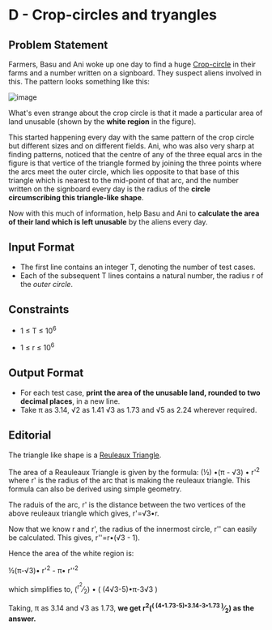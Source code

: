 # D - Crop-circles and tryangles

## Problem Statement

Farmers, Basu and Ani woke up one day to find a huge [Crop-circle](https://en.wikipedia.org/wiki/Crop_circle) in their farms and a number written on a signboard. They suspect aliens involved in this. The pattern looks something like this:

![image](https://s3.amazonaws.com/hr-assets/0/1544899113-2eadd56102-reauleux.png)


What's even strange about the crop circle is that it made a particular area of land unusable (shown by the **white region** in the figure).

This started happening every day with the same pattern of the crop circle but different sizes and on different fields. Ani, who was also very sharp at finding patterns, noticed that the centre of any of the three equal arcs in the figure is that vertice of the triangle formed by joining the three points where the arcs meet the outer circle, which lies opposite to that base of this triangle which is nearest to the mid-point of that arc, and the number written on the signboard every day is the radius of the **circle circumscribing this triangle-like shape**.

Now with this much of information, help Basu and Ani to **calculate the area of their land which is left unusable** by the aliens every day.


## Input Format

- The first line contains an integer T, denoting the number of test cases.
- Each of the subsequent T lines contains a natural number, the radius r of the *outer circle*.

## Constraints

- 1 &le; T &le; 10<sup>6</sup>

- 1 &le; r &le; 10<sup>6</sup>

## Output Format

- For each test case, **print the area of the unusable land, rounded to two decimal places**, in a new line.
- Take &pi; as 3.14, &radic;2 as 1.41 &radic;3 as 1.73 and &radic;5 as 2.24 wherever required.

## Editorial

The triangle like shape is a [Reuleaux Triangle](https://en.wikipedia.org/wiki/Reuleaux_triangle).

The area of a Reauleaux Triangle is given by the formula:  (&frac12;) &bull;(&pi; - &radic;3) &bull; r'<sup>2</sup> where r' is the radius of the arc that is making the reuleaux triangle. This formula can also be derived using simple geometry.

The raduis of the arc, r' is the distance between the two vertices of the above reuleaux triangle which gives, r'=&radic;3&bull;r.

Now that we know r and r', the radius of the innermost circle, r'' can easily be calculated. This gives, r''=r&bull;(&radic;3 - 1).

Hence the area of the white region is:

&frac12;(&pi;-&radic;3)&bull; r'<sup>2</sup> - &pi;&bull; r''<sup>2</sup>

which simplifies to,
(<sup>r<sup>2</sup></sup>&frasl;<sub>2</sub>) &bull; ( (4&radic;3-5)&bull;&pi;-3&radic;3 )

Taking, &pi; as 3.14 and &radic;3 as 1.73, **we get r<sup>2</sup>(<sup>( (4&bull;1.73-5)&bull;3.14-3&bull;1.73 )</sup>&frasl;<sub>2</sub>) as the answer.**
